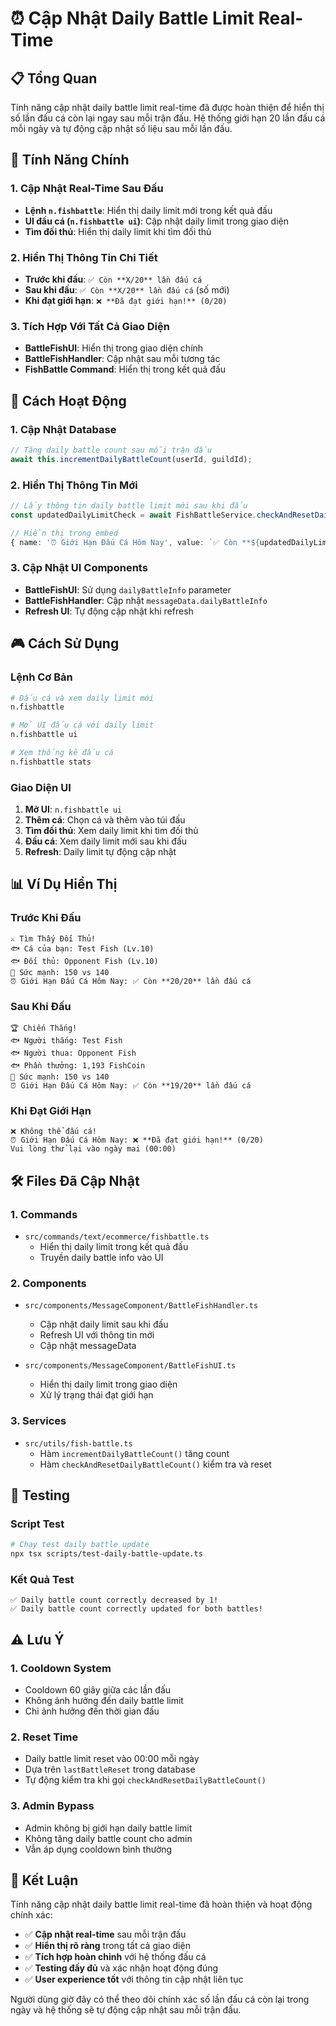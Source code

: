 # ⏰ Cập Nhật Daily Battle Limit Real-Time

## 📋 Tổng Quan

Tính năng cập nhật daily battle limit real-time đã được hoàn thiện để hiển thị số lần đấu cá còn lại ngay sau mỗi trận đấu. Hệ thống giới hạn 20 lần đấu cá mỗi ngày và tự động cập nhật số liệu sau mỗi lần đấu.

## 🎯 Tính Năng Chính

### 1. **Cập Nhật Real-Time Sau Đấu**
- **Lệnh `n.fishbattle`**: Hiển thị daily limit mới trong kết quả đấu
- **UI đấu cá (`n.fishbattle ui`)**: Cập nhật daily limit trong giao diện
- **Tìm đối thủ**: Hiển thị daily limit khi tìm đối thủ

### 2. **Hiển Thị Thông Tin Chi Tiết**
- **Trước khi đấu**: `✅ Còn **X/20** lần đấu cá`
- **Sau khi đấu**: `✅ Còn **X/20** lần đấu cá` (số mới)
- **Khi đạt giới hạn**: `❌ **Đã đạt giới hạn!** (0/20)`

### 3. **Tích Hợp Với Tất Cả Giao Diện**
- **BattleFishUI**: Hiển thị trong giao diện chính
- **BattleFishHandler**: Cập nhật sau mỗi tương tác
- **FishBattle Command**: Hiển thị trong kết quả đấu

## 🔧 Cách Hoạt Động

### 1. **Cập Nhật Database**
```typescript
// Tăng daily battle count sau mỗi trận đấu
await this.incrementDailyBattleCount(userId, guildId);
```

### 2. **Hiển Thị Thông Tin Mới**
```typescript
// Lấy thông tin daily battle limit mới sau khi đấu
const updatedDailyLimitCheck = await FishBattleService.checkAndResetDailyBattleCount(userId, guildId);

// Hiển thị trong embed
{ name: '⏰ Giới Hạn Đấu Cá Hôm Nay', value: `✅ Còn **${updatedDailyLimitCheck.remainingBattles}/20** lần đấu cá`, inline: true }
```

### 3. **Cập Nhật UI Components**
- **BattleFishUI**: Sử dụng `dailyBattleInfo` parameter
- **BattleFishHandler**: Cập nhật `messageData.dailyBattleInfo`
- **Refresh UI**: Tự động cập nhật khi refresh

## 🎮 Cách Sử Dụng

### Lệnh Cơ Bản
```bash
# Đấu cá và xem daily limit mới
n.fishbattle

# Mở UI đấu cá với daily limit
n.fishbattle ui

# Xem thống kê đấu cá
n.fishbattle stats
```

### Giao Diện UI
1. **Mở UI**: `n.fishbattle ui`
2. **Thêm cá**: Chọn cá và thêm vào túi đấu
3. **Tìm đối thủ**: Xem daily limit khi tìm đối thủ
4. **Đấu cá**: Xem daily limit mới sau khi đấu
5. **Refresh**: Daily limit tự động cập nhật

## 📊 Ví Dụ Hiển Thị

### Trước Khi Đấu
```
⚔️ Tìm Thấy Đối Thủ!
🐟 Cá của bạn: Test Fish (Lv.10)
🐟 Đối thủ: Opponent Fish (Lv.10)
💪 Sức mạnh: 150 vs 140
⏰ Giới Hạn Đấu Cá Hôm Nay: ✅ Còn **20/20** lần đấu cá
```

### Sau Khi Đấu
```
🏆 Chiến Thắng!
🐟 Người thắng: Test Fish
🐟 Người thua: Opponent Fish
🐟 Phần thưởng: 1,193 FishCoin
💪 Sức mạnh: 150 vs 140
⏰ Giới Hạn Đấu Cá Hôm Nay: ✅ Còn **19/20** lần đấu cá
```

### Khi Đạt Giới Hạn
```
❌ Không thể đấu cá!
⏰ Giới Hạn Đấu Cá Hôm Nay: ❌ **Đã đạt giới hạn!** (0/20)
Vui lòng thử lại vào ngày mai (00:00)
```

## 🛠️ Files Đã Cập Nhật

### 1. **Commands**
- `src/commands/text/ecommerce/fishbattle.ts`
  - Hiển thị daily limit trong kết quả đấu
  - Truyền daily battle info vào UI

### 2. **Components**
- `src/components/MessageComponent/BattleFishHandler.ts`
  - Cập nhật daily limit sau khi đấu
  - Refresh UI với thông tin mới
  - Cập nhật messageData

- `src/components/MessageComponent/BattleFishUI.ts`
  - Hiển thị daily limit trong giao diện
  - Xử lý trạng thái đạt giới hạn

### 3. **Services**
- `src/utils/fish-battle.ts`
  - Hàm `incrementDailyBattleCount()` tăng count
  - Hàm `checkAndResetDailyBattleCount()` kiểm tra và reset

## 🧪 Testing

### Script Test
```bash
# Chạy test daily battle update
npx tsx scripts/test-daily-battle-update.ts
```

### Kết Quả Test
```
✅ Daily battle count correctly decreased by 1!
✅ Daily battle count correctly updated for both battles!
```

## ⚠️ Lưu Ý

### 1. **Cooldown System**
- Cooldown 60 giây giữa các lần đấu
- Không ảnh hưởng đến daily battle limit
- Chỉ ảnh hưởng đến thời gian đấu

### 2. **Reset Time**
- Daily battle limit reset vào 00:00 mỗi ngày
- Dựa trên `lastBattleReset` trong database
- Tự động kiểm tra khi gọi `checkAndResetDailyBattleCount()`

### 3. **Admin Bypass**
- Admin không bị giới hạn daily battle limit
- Không tăng daily battle count cho admin
- Vẫn áp dụng cooldown bình thường

## 🎉 Kết Luận

Tính năng cập nhật daily battle limit real-time đã hoàn thiện và hoạt động chính xác:

- ✅ **Cập nhật real-time** sau mỗi trận đấu
- ✅ **Hiển thị rõ ràng** trong tất cả giao diện
- ✅ **Tích hợp hoàn chỉnh** với hệ thống đấu cá
- ✅ **Testing đầy đủ** và xác nhận hoạt động đúng
- ✅ **User experience tốt** với thông tin cập nhật liên tục

Người dùng giờ đây có thể theo dõi chính xác số lần đấu cá còn lại trong ngày và hệ thống sẽ tự động cập nhật sau mỗi trận đấu. 
